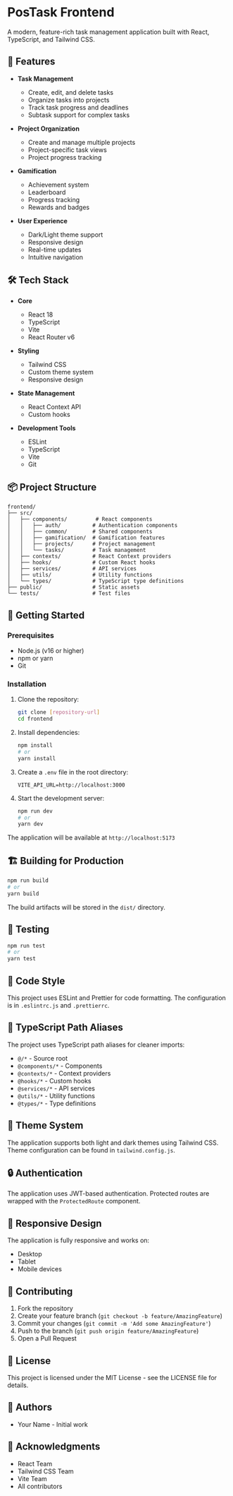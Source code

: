 # PosTask Frontend

A modern, feature-rich task management application built with React, TypeScript, and Tailwind CSS.

## 🚀 Features

- **Task Management**
  - Create, edit, and delete tasks
  - Organize tasks into projects
  - Track task progress and deadlines
  - Subtask support for complex tasks

- **Project Organization**
  - Create and manage multiple projects
  - Project-specific task views
  - Project progress tracking

- **Gamification**
  - Achievement system
  - Leaderboard
  - Progress tracking
  - Rewards and badges

- **User Experience**
  - Dark/Light theme support
  - Responsive design
  - Real-time updates
  - Intuitive navigation

## 🛠️ Tech Stack

- **Core**
  - React 18
  - TypeScript
  - Vite
  - React Router v6

- **Styling**
  - Tailwind CSS
  - Custom theme system
  - Responsive design

- **State Management**
  - React Context API
  - Custom hooks

- **Development Tools**
  - ESLint
  - TypeScript
  - Vite
  - Git

## 📦 Project Structure

```
frontend/
├── src/
│   ├── components/         # React components
│   │   ├── auth/          # Authentication components
│   │   ├── common/        # Shared components
│   │   ├── gamification/  # Gamification features
│   │   ├── projects/      # Project management
│   │   └── tasks/         # Task management
│   ├── contexts/          # React Context providers
│   ├── hooks/             # Custom React hooks
│   ├── services/          # API services
│   ├── utils/             # Utility functions
│   └── types/             # TypeScript type definitions
├── public/                # Static assets
└── tests/                 # Test files
```

## 🚀 Getting Started

### Prerequisites

- Node.js (v16 or higher)
- npm or yarn
- Git

### Installation

1. Clone the repository:
   ```bash
   git clone [repository-url]
   cd frontend
   ```

2. Install dependencies:
   ```bash
   npm install
   # or
   yarn install
   ```

3. Create a `.env` file in the root directory:
   ```env
   VITE_API_URL=http://localhost:3000
   ```

4. Start the development server:
   ```bash
   npm run dev
   # or
   yarn dev
   ```

The application will be available at `http://localhost:5173`

## 🏗️ Building for Production

```bash
npm run build
# or
yarn build
```

The build artifacts will be stored in the `dist/` directory.

## 🧪 Testing

```bash
npm run test
# or
yarn test
```

## 📝 Code Style

This project uses ESLint and Prettier for code formatting. The configuration is in `.eslintrc.js` and `.prettierrc`.

## 🔄 TypeScript Path Aliases

The project uses TypeScript path aliases for cleaner imports:

- `@/*` - Source root
- `@components/*` - Components
- `@contexts/*` - Context providers
- `@hooks/*` - Custom hooks
- `@services/*` - API services
- `@utils/*` - Utility functions
- `@types/*` - Type definitions

## 🎨 Theme System

The application supports both light and dark themes using Tailwind CSS. Theme configuration can be found in `tailwind.config.js`.

## 🔒 Authentication

The application uses JWT-based authentication. Protected routes are wrapped with the `ProtectedRoute` component.

## 📱 Responsive Design

The application is fully responsive and works on:
- Desktop
- Tablet
- Mobile devices

## 🤝 Contributing

1. Fork the repository
2. Create your feature branch (`git checkout -b feature/AmazingFeature`)
3. Commit your changes (`git commit -m 'Add some AmazingFeature'`)
4. Push to the branch (`git push origin feature/AmazingFeature`)
5. Open a Pull Request

## 📄 License

This project is licensed under the MIT License - see the LICENSE file for details.

## 👥 Authors

- Your Name - Initial work

## 🙏 Acknowledgments

- React Team
- Tailwind CSS Team
- Vite Team
- All contributors
